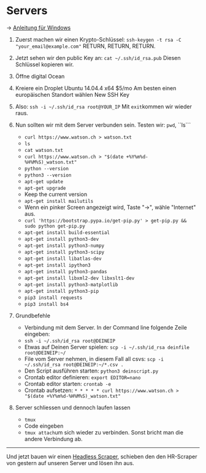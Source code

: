 # Servers

-> [Anleitung für Windows](https://tutorials.ubuntu.com/tutorial/tutorial-ssh-keygen-on-windows#0)

1. Zuerst machen wir einen Krypto-Schlüssel: ```ssh-keygen -t rsa -C "your_email@example.com"```  RETURN, RETURN, RETURN.
2. Jetzt sehen wir den public Key an: ```cat ~/.ssh/id_rsa.pub```
   Diesen Schlüssel kopieren wir.
3. Öffne digital Ocean
4. Kreiere ein Droplet
   Ubuntu 14.04.4 x64
   $5/mo
   Am besten einen europäischen Standort wählen
   New SSH Key
5. Also: ```ssh -i ~/.ssh/id_rsa root@YOUR_IP```
   Mit ```exit```kommen wir wieder raus.
6. Nun sollten wir mit dem Server verbunden sein.
   Testen wir: ```pwd```, ``ls```
   - ```curl https://www.watson.ch > watson.txt```
   - ``ls``
   - ```cat watson.txt```
   - ```curl https://www.watson.ch > "$(date +%Y%m%d-%H%M%S)_watson.txt"```
   - ```python --version```
   - ```python3 --version```
   - ```apt-get update```
   - ```apt-get upgrade```
   - Keep the current version
   - ```apt-get install mailutils```
   - Wenn ein pinker Screen angezeigt wird, Taste "->", wähle "Internet" aus.
   - ```curl 'https://bootstrap.pypa.io/get-pip.py' > get-pip.py && sudo python get-pip.py```
   - ```apt-get install build-essential```
   - ```apt-get install python3-dev```
   - ```apt-get install python3-numpy```
   - ```apt-get install python3-scipy```
   - ```apt-get install libatlas-dev```
   - ```apt-get install ipython3```
   - ```apt-get install python3-pandas```
   - ```apt-get install libxml2-dev libxslt1-dev```
   - ```apt-get install python3-matplotlib```
   - ```apt-get install python3-pip```
   - ```pip3 install requests```
   - ```pip3 install bs4```

6. Grundbefehle
   - Verbindung mit dem Server. In der Command line folgende Zeile eingeben:
   - ```ssh -i ~/.ssh/id_rsa root@DEINEIP```
   - Etwas auf Deinen Server spielen: ```scp -i ~/.ssh/id_rsa deinfile root@DEINEIP:~/```
   - File vom Server nehmen, in diesem Fall all csvs: ```scp -i ~/.ssh/id_rsa root@DEINEIP:~/*.csv .```
   - Den Script ausführen starten: ```python3 deinscript.py```
   - Crontab editor definieren: ```export EDITOR=nano```
   - Crontab editor starten: ```crontab -e```
   - Crontab aufsetzen: ```* * * * * curl https://www.watson.ch > "$(date +%Y%m%d-%H%M%S)_watson.txt"```

7. Server schliessen und dennoch laufen lassen
   - ```tmux```
   - Code eingeben
   - ```tmux attach```um sich wieder zu verbinden. Sonst bricht man die andere Verbindung ab.

____________________________________________________

Und jetzt bauen wir einen [Headless Scraper](https://docs.google.com/document/d/1LIO5-VXDW2piwR8gAHPT8rJS2N6CLCIsY6deJsjU9LE/edit), schieben den den HR-Scraper von gestern auf unseren Server und lösen ihn aus.
